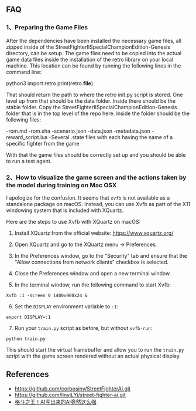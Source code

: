 



## FAQ
### 1、Preparing the Game Files
After the dependencies have been installed the necessary game files, all zipped inside of the StreetFighterIISpecialChampionEdition-Genesis directory, can be setup. The game files need to be copied into the actual game data files inside the installation of the retro library on your local machine. This location can be found by running the following lines in the command line:

python3
import retro
print(retro.__file__)

That should return the path to where the retro init.py script is stored. One level up from that should be the data folder. Inside there should be the stable folder. Copy the StreetFighterIISpecialChampionEdition-Genesis folder that is in the top level of the repo here. Inside the folder should be the following files:

-rom.md
-rom.sha
-scenario.json
-data.json
-metadata.json
-reward_script.lua
-Several .state files with each having the name of a specific fighter from the game

With that the game files should be correctly set up and you should be able to run a test agent.
### 2、How to visualize the game screen and the actions taken by the model during training on Mac OSX
I apologize for the confusion. It seems that `xvfb` is not available as a standalone package on macOS. Instead, you can use Xvfb as part of the X11 windowing system that is included with XQuartz.

Here are the steps to use Xvfb with XQuartz on macOS:

1. Install XQuartz from the official website: https://www.xquartz.org/

2. Open XQuartz and go to the XQuartz menu -> Preferences.

3. In the Preferences window, go to the "Security" tab and ensure that the "Allow connections from network clients" checkbox is selected.

4. Close the Preferences window and open a new terminal window.

5. In the terminal window, run the following command to start Xvfb:

```shell
Xvfb :1 -screen 0 1400x900x24 &
```

6. Set the `DISPLAY` environment variable to `:1`:

```shell
export DISPLAY=:1
```

7. Run your `train.py` script as before, but without `xvfb-run`:

```shell
python train.py
```

This should start the virtual framebuffer and allow you to run the `train.py` script with the game screen rendered without an actual physical display.

## References
* https://github.com/corbosiny/StreetFighterAI.git
* https://github.com/linyiLYi/street-fighter-ai.git
* [格斗之王！AI写出来的AI竟然这么强](https://www.bilibili.com/video/BV1DT411H7ph/?share_source=copy_web&vd_source=46d64ecd4995954948ea0cf688f2ba30)